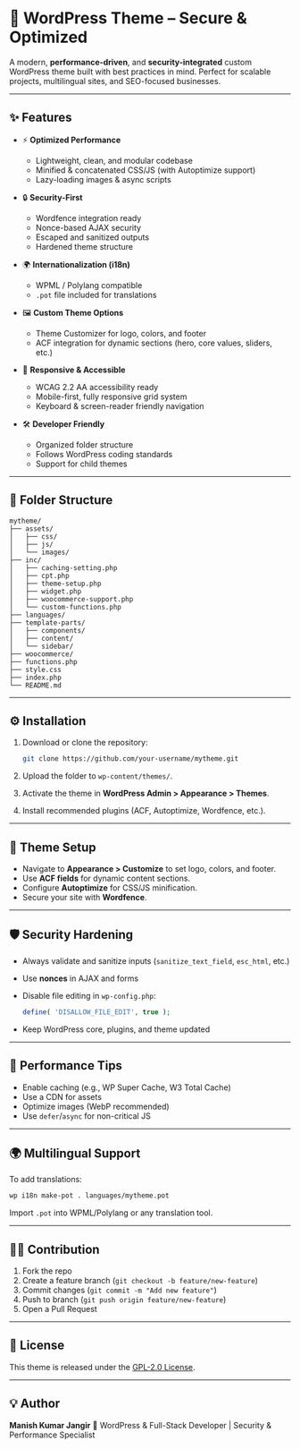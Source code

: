 # 🚀 WordPress Theme – Secure & Optimized

A modern, **performance-driven**, and **security-integrated** custom WordPress theme built with best practices in mind.
Perfect for scalable projects, multilingual sites, and SEO-focused businesses.

---

## ✨ Features

* ⚡ **Optimized Performance**

  * Lightweight, clean, and modular codebase
  * Minified & concatenated CSS/JS (with Autoptimize support)
  * Lazy-loading images & async scripts

* 🔒 **Security-First**

  * Wordfence integration ready
  * Nonce-based AJAX security
  * Escaped and sanitized outputs
  * Hardened theme structure

* 🌍 **Internationalization (i18n)**

  * WPML / Polylang compatible
  * `.pot` file included for translations

* 🖼️ **Custom Theme Options**

  * Theme Customizer for logo, colors, and footer
  * ACF integration for dynamic sections (hero, core values, sliders, etc.)

* 📱 **Responsive & Accessible**

  * WCAG 2.2 AA accessibility ready
  * Mobile-first, fully responsive grid system
  * Keyboard & screen-reader friendly navigation

* 🛠️ **Developer Friendly**

  * Organized folder structure
  * Follows WordPress coding standards
  * Support for child themes

---

## 📂 Folder Structure

```
mytheme/
├── assets/
│   ├── css/
│   ├── js/
│   └── images/
├── inc/
│   ├── caching-setting.php
│   ├── cpt.php
│   ├── theme-setup.php
│   ├── widget.php
│   ├── woocommerce-support.php
│   └── custom-functions.php
├── languages/
├── template-parts/
│   ├── components/
│   ├── content/
│   └── sidebar/
├── woocommerce/
├── functions.php
├── style.css
├── index.php
└── README.md
```

---

## ⚙️ Installation

1. Download or clone the repository:

   ```bash
   git clone https://github.com/your-username/mytheme.git
   ```
2. Upload the folder to `wp-content/themes/`.
3. Activate the theme in **WordPress Admin > Appearance > Themes**.
4. Install recommended plugins (ACF, Autoptimize, Wordfence, etc.).

---

## 🔧 Theme Setup

* Navigate to **Appearance > Customize** to set logo, colors, and footer.
* Use **ACF fields** for dynamic content sections.
* Configure **Autoptimize** for CSS/JS minification.
* Secure your site with **Wordfence**.

---

## 🛡️ Security Hardening

* Always validate and sanitize inputs (`sanitize_text_field`, `esc_html`, etc.)
* Use **nonces** in AJAX and forms
* Disable file editing in `wp-config.php`:

  ```php
  define( 'DISALLOW_FILE_EDIT', true );
  ```
* Keep WordPress core, plugins, and theme updated

---

## 🚀 Performance Tips

* Enable caching (e.g., WP Super Cache, W3 Total Cache)
* Use a CDN for assets
* Optimize images (WebP recommended)
* Use `defer`/`async` for non-critical JS

---

## 🌍 Multilingual Support

To add translations:

```bash
wp i18n make-pot . languages/mytheme.pot
```

Import `.pot` into WPML/Polylang or any translation tool.

---

## 👨‍💻 Contribution

1. Fork the repo
2. Create a feature branch (`git checkout -b feature/new-feature`)
3. Commit changes (`git commit -m "Add new feature"`)
4. Push to branch (`git push origin feature/new-feature`)
5. Open a Pull Request

---

## 📜 License

This theme is released under the [GPL-2.0 License](https://www.gnu.org/licenses/gpl-2.0.html).

---

## 💡 Author

**Manish Kumar Jangir**
🚀 WordPress & Full-Stack Developer | Security & Performance Specialist
